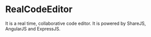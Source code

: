 RealCodeEditor
==============
It is a real time, collaborative code editor. It is powered by ShareJS, AngularJS and ExpressJS.
